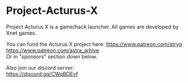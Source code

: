 # Project-Acturus-X

Project Acturus X is a game/hack launcher.
All games are developed by Xnet games.

You can fund the Acturus X project here:
https://www.patreon.com/stryq                 
https://www.patreon.com/astra_arhive                 
Or in "sponsors" section down below.

Also join our discord server:                 
https://discord.gg/CWqBDEvf

